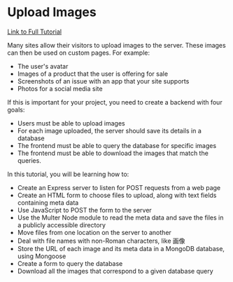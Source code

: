 
# Upload Images #

[Link to Full Tutorial](https://merncraft.github.io/upload-images)

Many sites allow their visitors to upload images to the server. These images can then be used on custom pages. For example:
* The user's avatar
* Images of a product that the user is offering for sale
* Screenshots of an issue with an app that your site supports
* Photos for a social media site


If this is important for your project, you need to create a backend with four goals:

* Users must be able to upload images
* For each image uploaded, the server should save its details in a database
* The frontend must be able to query the database for specific images
* The frontend must be able to download the images that match the queries.


In this tutorial, you will be learning how to:

* Create an Express server to listen for POST requests from a web page
* Create an HTML form to choose files to upload, along with text fields containing meta data
* Use JavaScript to POST the form to the server
* Use the Multer Node module to read the meta data and save the files in a publicly accessible directory
* Move files from one location on the server to another
* Deal with file names with non-Roman characters, like 画像
* Store the URL of each image and its meta data in a MongoDB database, using Mongoose
* Create a form to query the database
* Download all the images that correspond to a given database query


